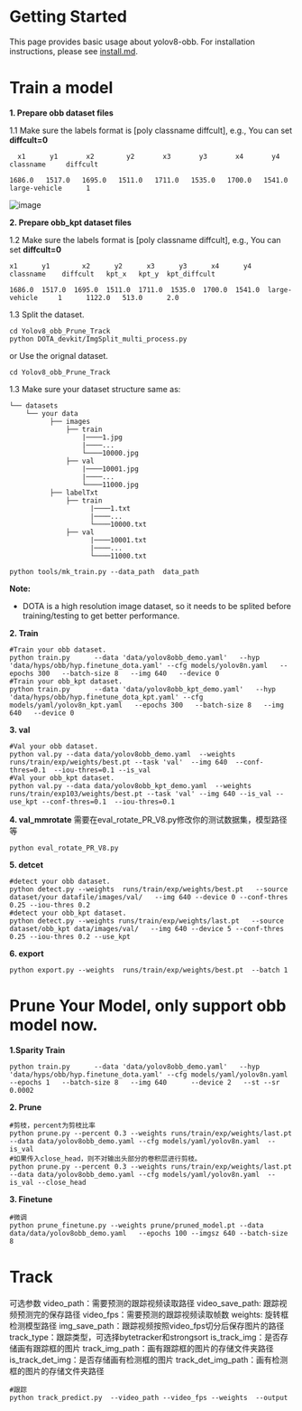 # Getting Started

This page provides basic usage about yolov8-obb. For installation instructions, please see [install.md](./install.md).

# Train a model

**1. Prepare obb dataset files**

1.1 Make sure the labels format is [poly classname diffcult], e.g., You can set **diffcult=0**
```
  x1      y1       x2        y2       x3       y3       x4       y4       classname     diffcult

1686.0   1517.0   1695.0   1511.0   1711.0   1535.0   1700.0   1541.0   large-vehicle      1
```
![image](https://user-images.githubusercontent.com/72599120/159213229-b7c2fc5c-b140-4f10-9af8-2cbc405b0cd3.png)


**2. Prepare obb_kpt dataset files**

1.2 Make sure the labels format is [poly classname diffcult], e.g., You can set **diffcult=0**
```
x1      y1        x2      y2      x3      y3      x4      y4      classname    diffcult   kpt_x   kpt_y  kpt_diffcult

1686.0  1517.0  1695.0  1511.0  1711.0  1535.0  1700.0  1541.0  large-vehicle     1      1122.0   513.0      2.0 
```

1.3 Split the dataset. 
```shell
cd Yolov8_obb_Prune_Track
python DOTA_devkit/ImgSplit_multi_process.py
```
or Use the orignal dataset. 
```shell
cd Yolov8_obb_Prune_Track
```

1.3 Make sure your dataset structure same as:
```
└── datasets
    └── your data
          ├── images
              ├── train
                  |────1.jpg
                  |────...
                  └────10000.jpg
              ├── val
                  |────10001.jpg
                  |────...
                  └────11000.jpg
          ├── labelTxt
              ├── train
                    |────1.txt
                    |────...
                    └────10000.txt
              ├── val
                    |────10001.txt
                    |────...
                    └────11000.txt
```

```shell
python tools/mk_train.py --data_path  data_path
```

**Note:**
* DOTA is a high resolution image dataset, so it needs to be splited before training/testing to get better performance.

**2. Train**
```shell
#Train your obb dataset.
python train.py      --data 'data/yolov8obb_demo.yaml'   --hyp 'data/hyps/obb/hyp.finetune_dota.yaml' --cfg models/yolov8n.yaml   --epochs 300   --batch-size 8   --img 640   --device 0
#Train your obb_kpt dataset.
python train.py      --data 'data/yolov8obb_kpt_demo.yaml'   --hyp 'data/hyps/obb/hyp.finetune_dota_kpt.yaml' --cfg models/yaml/yolov8n_kpt.yaml   --epochs 300   --batch-size 8   --img 640   --device 0  
```

**3. val**
```shell
#Val your obb dataset.
python val.py --data data/yolov8obb_demo.yaml  --weights runs/train/exp/weights/best.pt --task 'val'  --img 640  --conf-thres=0.1  --iou-thres=0.1 --is_val
#Val your obb_kpt dataset.
python val.py --data data/yolov8obb_kpt_demo.yaml  --weights runs/train/exp103/weights/best.pt --task 'val' --img 640 --is_val --use_kpt --conf-thres=0.1  --iou-thres=0.1
```

**4. val_mmrotate**
需要在eval_rotate_PR_V8.py修改你的测试数据集，模型路径等
```shell
python eval_rotate_PR_V8.py 
```

**5. detcet**
```shell
#detect your obb dataset.
python detect.py --weights  runs/train/exp/weights/best.pt   --source dataset/your datafile/images/val/   --img 640 --device 0 --conf-thres 0.25 --iou-thres 0.2 
#detect your obb_kpt dataset.
python detect.py --weights runs/train/exp/weights/last.pt   --source dataset/obb_kpt data/images/val/   --img 640 --device 5 --conf-thres 0.25 --iou-thres 0.2 --use_kpt
```
**6. export**
```shell
python export.py --weights  runs/train/exp/weights/best.pt  --batch 1
```


# Prune Your Model,  only support obb model now.
**1.Sparity Train**
```shell
python train.py      --data 'data/yolov8obb_demo.yaml'   --hyp 'data/hyps/obb/hyp.finetune_dota.yaml' --cfg models/yaml/yolov8n.yaml   --epochs 1   --batch-size 8   --img 640      --device 2   --st --sr 0.0002
```
**2. Prune**
```shell
#剪枝，percent为剪枝比率
python prune.py --percent 0.3 --weights runs/train/exp/weights/last.pt --data data/yolov8obb_demo.yaml --cfg models/yaml/yolov8n.yaml  --is_val 
#如果传入close_head，则不对输出头部分的卷积层进行剪枝。
python prune.py --percent 0.3 --weights runs/train/exp/weights/last.pt --data data/yolov8obb_demo.yaml --cfg models/yaml/yolov8n.yaml  --is_val --close_head
```
**3. Finetune**
```shell
#微调
python prune_finetune.py --weights prune/pruned_model.pt --data data/data/yolov8obb_demo.yaml   --epochs 100 --imgsz 640 --batch-size 8
```

# Track
可选参数
video_path：需要预测的跟踪视频读取路径
video_save_path: 跟踪视频预测完的保存路径
video_fps：需要预测的跟踪视频读取帧数
weights: 旋转框检测模型路径
img_save_path：跟踪视频按照video_fps切分后保存图片的路径
track_type：跟踪类型，可选择bytetracker和strongsort
is_track_img：是否存储画有跟踪框的图片
track_img_path：画有跟踪框的图片的存储文件夹路径
is_track_det_img：是否存储画有检测框的图片
track_det_img_path：画有检测框的图片的存储文件夹路径
```shell
#跟踪
python track_predict.py  --video_path --video_fps --weights  --output
```